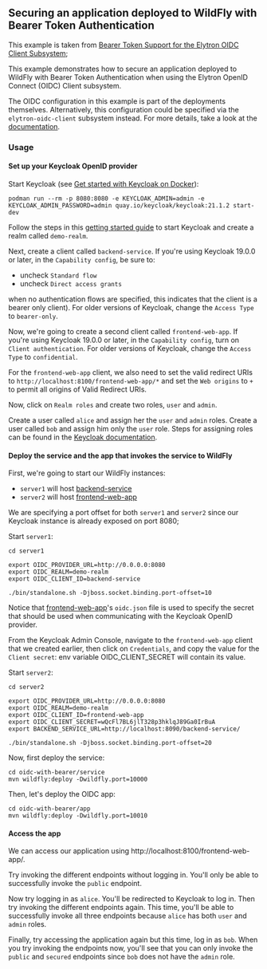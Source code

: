 ## Securing an application deployed to WildFly with Bearer Token Authentication

This example is taken from [Bearer Token Support for the Elytron OIDC Client Subsystem](https://wildfly-security.github.io/wildfly-elytron/blog/bearer-only-support-openid-connect/);

This example demonstrates how to secure an application deployed to WildFly with Bearer Token
Authentication when using the Elytron OpenID Connect (OIDC) Client subsystem.

The OIDC configuration in this example is part of the deployments themselves. Alternatively,
this configuration could be specified via the `elytron-oidc-client` subsystem instead.
For more details, take a look at the [documentation](https://docs.wildfly.org/26.1/Admin_Guide.html#Elytron_OIDC_Client).


### Usage

#### Set up your Keycloak OpenID provider

Start Keycloak (see [Get started with Keycloak on Docker](https://www.keycloak.org/getting-started/getting-started-docker)):
```shell
podman run --rm -p 8080:8080 -e KEYCLOAK_ADMIN=admin -e KEYCLOAK_ADMIN_PASSWORD=admin quay.io/keycloak/keycloak:21.1.2 start-dev
```

Follow the steps in this [getting started guide](https://www.keycloak.org/getting-started/getting-started-docker)
to start Keycloak and create a realm called `demo-realm`.

Next, create a client called `backend-service`. 
If you're using Keycloak 19.0.0 or later, in the `Capability config`, be sure to:
* uncheck `Standard flow`
* uncheck `Direct access grants`

when no authentication flows are specified, this indicates that the client is a bearer only client). 
For older versions of Keycloak, change the `Access Type` to `bearer-only`.

Now, we're going to create a second client called `frontend-web-app`. 
If you're using Keycloak 19.0.0 or later, in the `Capability config`, turn on `Client authentication`. 
For older versions of Keycloak, change the `Access Type` to `confidential`.

For the `frontend-web-app` client, we also need to set the valid redirect URIs to `http://localhost:8100/frontend-web-app/*` and set the
`Web origins` to `+` to permit all origins of Valid Redirect URIs.

Now, click on `Realm roles` and create two roles, `user` and `admin`.

Create a user called `alice` and assign her the `user` and `admin` roles. 
Create a user called `bob` and assign him only the `user` role. 
Steps for assigning roles can be found in the [Keycloak documentation](https://www.keycloak.org/docs/latest/server_admin/#proc-assigning-role-mappings_server_administration_guide).

#### Deploy the service and the app that invokes the service to WildFly

First, we're going to start our WildFly instances:
* `server1` will host [backend-service](backend-service)
* `server2` will host [frontend-web-app](frontend-web-app)

We are specifying a port offset for both `server1` and `server2` since our Keycloak instance is already exposed on port 8080;

Start `server1`:
```shell
cd server1

export OIDC_PROVIDER_URL=http://0.0.0.0:8080
export OIDC_REALM=demo-realm
export OIDC_CLIENT_ID=backend-service

./bin/standalone.sh -Djboss.socket.binding.port-offset=10
```

Notice that [frontend-web-app](frontend-web-app)'s `oidc.json` file is used to specify the secret that should be used when communicating with the Keycloak OpenID provider.

From the Keycloak Admin Console, navigate to the `frontend-web-app` client that we created earlier, then click on `Credentials`, and copy
the value for the `Client secret`: env variable OIDC_CLIENT_SECRET will contain its value.

Start `server2`:
```shell
cd server2

export OIDC_PROVIDER_URL=http://0.0.0.0:8080
export OIDC_REALM=demo-realm
export OIDC_CLIENT_ID=frontend-web-app
export OIDC_CLIENT_SECRET=wQcFl7BL6jlT328p3hklqJ89Ga0IrBuA
export BACKEND_SERVICE_URL=http://localhost:8090/backend-service/

./bin/standalone.sh -Djboss.socket.binding.port-offset=20
```

Now, first deploy the service:

```
cd oidc-with-bearer/service
mvn wildfly:deploy -Dwildfly.port=10000
```

Then, let's deploy the OIDC app:

```
cd oidc-with-bearer/app
mvn wildfly:deploy -Dwildfly.port=10010
```

#### Access the app

We can access our application using http://localhost:8100/frontend-web-app/.

Try invoking the different endpoints without logging in. You'll only be able to successfully invoke
the `public` endpoint.

Now try logging in as `alice`. You'll be redirected to Keycloak to log in. Then try invoking
the different endpoints again. This time, you'll be able to successfully invoke all three endpoints
because `alice` has both `user` and `admin` roles.

Finally, try accessing the application again but this time, log in as `bob`. When you try invoking
the endpoints now, you'll see that you can only invoke the `public` and `secured` endpoints
since `bob` does not have the `admin` role.
